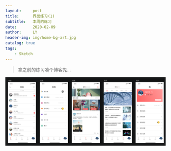 ```yaml
---
layout:     post
title:      界面练习(1)
subtitle:   本周的练习
date:       2020-02-09
author:     LY
header-img: img/home-bg-art.jpg
catalog: true
tags:
    - Sketch
---
```


> 拿之前的练习凑个博客先... 

![](/img/2020020901.png)


